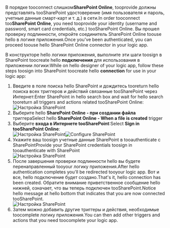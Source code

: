 

<span data-ttu-id="1ed31-101">В порядке tooconnect слишком**SharePoint Online**, tooprovide должны представлять tooSharePoint удостоверение (имя пользователя и пароль, учетные данные смарт-карт и т. д.) в сети.</span><span class="sxs-lookup"><span data-stu-id="1ed31-101">In order tooconnect too**SharePoint Online**, you need tooprovide your identity (username and password, smart card credentials, etc.) tooSharePoint Online.</span></span> <span data-ttu-id="1ed31-102">Вы прошел проверку подлинности, откройте соединитель SharePoint Online toouse hello в логике приложения.</span><span class="sxs-lookup"><span data-stu-id="1ed31-102">Once you've been authenticated, you can proceed toouse hello SharePoint Online connector  in your logic app.</span></span> 

<span data-ttu-id="1ed31-103">В конструкторе hello логики приложения, выполните эти шаги toosign в SharePoint toocreate hello **подключения** для использования в приложении логики:</span><span class="sxs-lookup"><span data-stu-id="1ed31-103">While on hello designer of your logic app, follow these steps toosign into SharePoint toocreate hello **connection** for use in your logic app:</span></span>

1. <span data-ttu-id="1ed31-104">Введите в поле поиска hello SharePoint и дождитесь tooreturn hello поиска всех триггеров и действий связанные tooSharePoint через Интернет:</span><span class="sxs-lookup"><span data-stu-id="1ed31-104">Enter SharePoint in hello search box and wait for hello search tooreturn all triggers and actions related tooSharePoint Online:</span></span>   
   ![Настройка SharePoint][1]  
2. <span data-ttu-id="1ed31-106">Выберите hello **SharePoint Online - при создании файла** триггера</span><span class="sxs-lookup"><span data-stu-id="1ed31-106">Select hello **SharePoint Online - When a file is created** trigger</span></span>  
3. <span data-ttu-id="1ed31-107">Выберите **входа в Интернете tooSharePoint**:</span><span class="sxs-lookup"><span data-stu-id="1ed31-107">Select **Sign in tooSharePoint Online**:</span></span>   
   <span data-ttu-id="1ed31-108">![Настройка SharePoint][2]</span><span class="sxs-lookup"><span data-stu-id="1ed31-108">![Configure SharePoint][2]</span></span>    
4. <span data-ttu-id="1ed31-109">Укажите ваш toosign учетные данные SharePoint в tooauthenticate с SharePoint</span><span class="sxs-lookup"><span data-stu-id="1ed31-109">Provide your SharePoint credentials toosign in tooauthenticate with SharePoint</span></span>   
   ![Настройка SharePoint][3]     
5. <span data-ttu-id="1ed31-111">После завершения проверки подлинности hello вы будете перенаправленный tooyour логику приложения.</span><span class="sxs-lookup"><span data-stu-id="1ed31-111">After hello authentication completes you'll be redirected tooyour logic app.</span></span> <span data-ttu-id="1ed31-112">Вот и все, hello подключение будет создано.</span><span class="sxs-lookup"><span data-stu-id="1ed31-112">That's it, hello connection has been created.</span></span> <span data-ttu-id="1ed31-113">Обратите внимание приветственное сообщение hello нижней, означает, что вы теперь подключен tooSharePoint.</span><span class="sxs-lookup"><span data-stu-id="1ed31-113">Notice hello message at hello bottom that indicates that you are now connected tooSharePoint.</span></span>  
   ![Настройка SharePoint][4]  
6. <span data-ttu-id="1ed31-115">Затем можно добавить другие триггеры и действия, необходимые toocomplete логику приложения.</span><span class="sxs-lookup"><span data-stu-id="1ed31-115">You can then add other triggers and actions that you need toocomplete your logic app.</span></span>   

[1]: ./media/connectors-create-api-sharepointonline/connectionconfig1.png
[2]: ./media/connectors-create-api-sharepointonline/connectionconfig2.png 
[3]: ./media/connectors-create-api-sharepointonline/connectionconfig3.png
[4]: ./media/connectors-create-api-sharepointonline/connectionconfig4.png
[5]: ./media/connectors-create-api-sharepointonline/connectionconfig5.png
